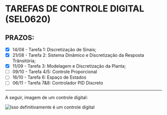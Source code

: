 # TAREFAS DE CONTROLE DIGITAL (SEL0620)

## PRAZOS:
* [x] 14/08 - Tarefa 1: Discretização de Sinais;
* [x] 21/08 - Tarefa 2: Sistema Dinâmico e Discretização da Resposta Trânsitória;
* [x] 11/09 - Tarefa 3: Modelagem e Discretização da Planta;
* [ ] 09/10 - Tarefa 4/5: Controle Proporcional
* [ ] 16/10 - Tarefa 6: Espaço de Estados
* [ ] 06/11 - Tarefa 7&8: Controlador PID Discreto
---
A seguir, imagem de um controle digital:

![Isso definitivamente é um controle digital](https://i.gifer.com/RKm.gif)
